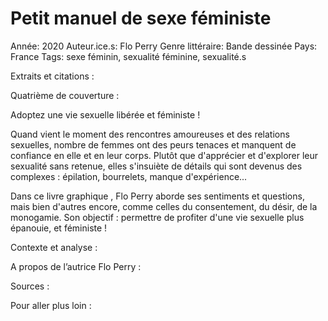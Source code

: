 # Petit manuel de sexe féministe

Année: 2020
Auteur.ice.s: Flo Perry
Genre littéraire: Bande dessinée
Pays: France
Tags: sexe féminin, sexualité féminine, sexualité.s

Extraits et citations : 

Quatrième de couverture : 

Adoptez une vie sexuelle libérée et féministe !

Quand vient le moment des rencontres amoureuses et des relations sexuelles, nombre de femmes ont des peurs tenaces et manquent de confiance en elle et en leur corps. Plutôt que d'apprécier et d'explorer leur sexualité sans retenue, elles s'insuiète de détails qui sont devenus des complexes : épilation, bourrelets, manque d'expérience...

Dans ce livre graphique , Flo Perry aborde ses sentiments et questions, mais bien d'autres encore, comme celles du consentement, du désir, de la monogamie. Son objectif : permettre de profiter d'une vie sexuelle plus épanouie, et féministe !

Contexte et analyse : 

A propos de l’autrice Flo Perry : 

Sources : 

Pour aller plus loin :